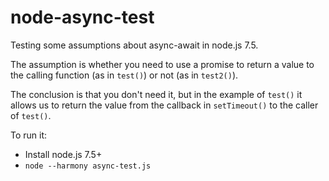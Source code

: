 # node-async-test

Testing some assumptions about async-await in node.js 7.5.

The assumption is whether you need to use a promise to return a value to the calling function (as in `test()`) or not (as in `test2()`).

The conclusion is that you don't need it, but in the example of `test()` it allows us to return the value from the callback in `setTimeout()` to the caller of `test()`.

To run it:

- Install node.js 7.5+
- `node --harmony async-test.js`

